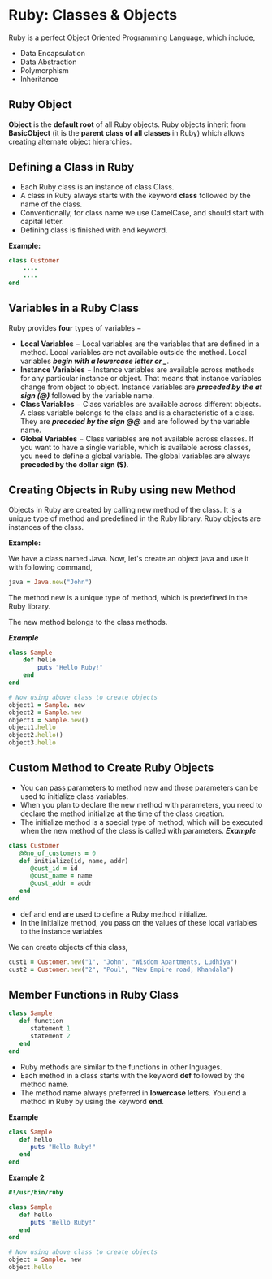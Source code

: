 # Ruby: Classes & Objects
Ruby is a perfect Object Oriented Programming Language, which include,
- Data Encapsulation
- Data Abstraction
- Polymorphism
- Inheritance
## Ruby Object
**Object** is the **default root** of all Ruby objects. Ruby objects inherit from **BasicObject** (it is the **parent class of all classes** in Ruby) which allows creating alternate object hierarchies.

## Defining a Class in Ruby
- Each Ruby class is an instance of class Class.
- A class in Ruby always starts with the keyword **class** followed by the name of the class.
- Conventionally, for class name we use CamelCase, and should start with capital letter.
- Defining class is finished with end keyword.

**Example:**
```ruby
class Customer
    ....
    ....
end
```

## Variables in a Ruby Class
Ruby provides **four** types of variables −
- **Local Variables** − Local variables are the variables that are defined in a method. Local variables are not available outside the method. Local variables ***begin with a lowercase letter or _***.
- **Instance Variables** − Instance variables are available across methods for any particular instance or object. That means that instance variables change from object to object. Instance variables are ***preceded by the at sign (@)*** followed by the variable name.
- **Class Variables** − Class variables are available across different objects. A class variable belongs to the class and is a characteristic of a class. They are ***preceded by the sign @@*** and are followed by the variable name.
- **Global Variables** − Class variables are not available across classes. If you want to have a single variable, which is available across classes, you need to define a global variable. The global variables are always **preceded by the dollar sign ($)**.

## Creating Objects in Ruby using new Method
Objects in Ruby are created by calling new method of the class. It is a unique type of method and predefined in the Ruby library.
Ruby objects are instances of the class.

**Example:**

We have a class named Java. Now, let's create an object java and use it with following command,
```ruby
java = Java.new("John")  
```
The method new is a unique type of method, which is predefined in the Ruby library.

The new method belongs to the class methods.

***Example***
```ruby
class Sample
    def hello
        puts "Hello Ruby!"
    end
end

# Now using above class to create objects
object1 = Sample. new
object2 = Sample.new
object3 = Sample.new()
object1.hello
object2.hello()
object3.hello
```

## Custom Method to Create Ruby Objects
- You can pass parameters to method new and those parameters can be used to initialize class variables.
- When you plan to declare the new method with parameters, you need to declare the method initialize at the time of the class creation.
- The initialize method is a special type of method, which will be executed when the new method of the class is called with parameters.
***Example***
```ruby
class Customer
   @@no_of_customers = 0
   def initialize(id, name, addr)
      @cust_id = id
      @cust_name = name
      @cust_addr = addr
   end
end
```
- def and end are used to define a Ruby method initialize.
- In the initialize method, you pass on the values of these local variables to the instance variables

We can create objects of this class,
```ruby
cust1 = Customer.new("1", "John", "Wisdom Apartments, Ludhiya")
cust2 = Customer.new("2", "Poul", "New Empire road, Khandala")
```

## Member Functions in Ruby Class
```ruby
class Sample
   def function
      statement 1
      statement 2
   end
end
```
- Ruby methods are similar to the functions in other lnguages.
- Each method in a class starts with the keyword **def** followed by the method name.
- The method name always preferred in **lowercase** letters. You end a method in Ruby by using the keyword **end**.

**Example**

```ruby
class Sample
   def hello
      puts "Hello Ruby!"
   end
end
```

**Example 2**
```ruby
#!/usr/bin/ruby

class Sample
   def hello
      puts "Hello Ruby!"
   end
end

# Now using above class to create objects
object = Sample. new
object.hello
```









